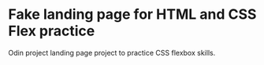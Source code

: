 # Fake landing page for HTML and CSS Flex practice

Odin project landing page project to practice CSS flexbox skills.
